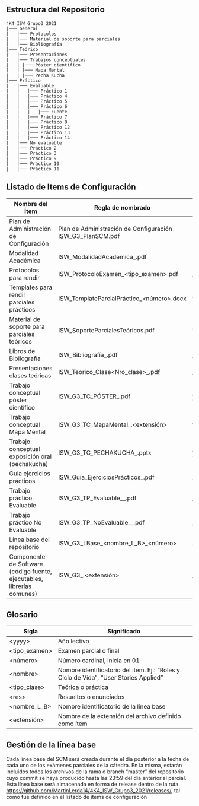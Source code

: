 ## Estructura del Repositorio

```
4K4_ISW_Grupo3_2021
|─── General
|	|─── Protocolos
|	|─── Material de soporte para parciales
|	|─── Bibliografía
|─── Teórico
|	|─── Presentaciones
|	|─── Trabajos conceptuales
|	| |─── Póster científico
|	| |─── Mapa Mental
|	| |─── Pecha Kucha
|─── Práctico
|	|─── Evaluable
|	|	|─── Práctico 1
|	|	|─── Práctico 4
|	|	|─── Práctico 5
|	|	|─── Práctico 6
|	|	|	|─── Fuente
|	|	|─── Práctico 7
|	|	|─── Práctico 8
|	|	|─── Práctico 12
|	|	|─── Práctico 13
|	|	|─── Práctico 14
|	|─── No evaluable
|	|─── Práctico 2
|	|─── Práctico 3
|	|─── Práctico 9
|	|─── Práctico 10
|	|─── Práctico 11
```
## Listado de Items de Configuración

| Nombre del Ítem | Regla de nombrado | Ubicación física | 
| --- | --- | --- |
Plan de Administración de Configuración | Plan de Administración de Configuración	ISW_G3_PlanSCM.pdf	| ./ISW_G3_PlanSCM.pdf
Modalidad Académica | ISW_ModalidadAcademica_<yyyy>.pdf | ./ISW_ModalidadAcademica_2021.pdf
Protocolos para rendir | ISW_ProtocoloExamen_<tipo_examen>.pdf | /General/Protocolos/
Templates	para	rendir parciales prácticos | ISW_TemplateParcialPráctico_<número>.docx | /General/Material de soporte para parciales/
Material de soporte para parciales teóricos | ISW_SoporteParcialesTeóricos.pdf | /General/Material de soporte para parciales/
Libros de Bibliografía | ISW_Bibliografía_<nombre>.pdf | /General/Bibliografia/
Presentaciones clases teóricas | ISW_Teorico_Clase<Nro_clase>_<nombre>.pdf | /Teorico/Presentaciones/
Trabajo conceptual póster científico | ISW_G3_TC_PÓSTER_<nombre>.pdf | /Teorico/Trabajos Conceptuales/Poster Cientifico/
Trabajo conceptual Mapa Mental | ISW_G3_TC_MapaMental_<nombre>.<extensión> | /Teorico/Trabajos Conceptuales/Mapa Mental/
Trabajo	conceptual exposición	oral (pechakucha) | ISW_G3_TC_PECHAKUCHA_<nombre>.pptx | /Teorico/Trabajos Conceptuales/Pecha Kucha/
Guia ejercicios prácticos | ISW_Guía_EjerciciosPrácticos_<res>.pdf | /Practico
Trabajo práctico Evaluable | ISW_G3_TP_Evaluable_<numero>_<nombre>.pdf | /Practico/Evaluable/
Trabajo práctico No Evaluable | ISW_G3_TP_NoEvaluable_<numero>_<nombre>.pdf | /Practico/No Evaluable/
Línea base del repositorio | ISW_G3_LBase_<nombre_L_B>_<número> | 4K4_ISW_Grupo3_2021/releases
Componente de Software (código	fuente, ejecutables, librerías comunes) | ISW_G3_<nombre>.<extensión> | /Practico/Evaluable/Practico 6/Fuente
 
 ## Glosario

| Sigla | Significado | 
| --- | --- |
\<yyyy> | Año lectivo |
\<tipo_examen> | Examen parcial o final |
\<número> | Número cardinal, inicia en 01
\<nombre> | Nombre identificatorio del item. Ej.: “Roles y Ciclo de Vida”, “User Stories Applied”
\<tipo_clase> | Teórica o práctica
\<res> | Resueltos o enunciados
\<nombre_L_B> |	Nombre identificatorio de la línea base
\<extensión> |	Nombre de la extensión del archivo definido como ítem

## Gestión de la línea base
Cada línea base del SCM será creada durante el día posterior a la fecha de cada uno de los exámenes parciales de la cátedra. En la misma, estarán incluidos todos los archivos de la rama o branch “master” del repositorio cuyo commit se haya producido hasta las 23:59 del día anterior al parcial.
Esta línea base será almacenada en forma de release dentro de la ruta https://github.com/MartinLerda14/4K4_ISW_Grupo3_2021/releases/, tal como fue definido en el listado de items de configuración
